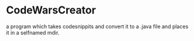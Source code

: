 # CodeWarsCreator
a program which takes codesnippits and convert it to a .java file and places it in a selfnamed mdir.

